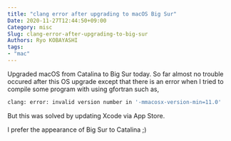 ```yaml
---
title: "clang error after upgrading to macOS Big Sur"
Date: 2020-11-27T12:44:50+09:00
Category: misc
Slug: clang-error-after-upgrading-to-big-sur
Authors: Ryo KOBAYASHI
tags: 
- "mac"
---
```


Upgraded macOS from Catalina to Big Sur today. So far almost no trouble occured after this OS upgrade except that there is an error when I tried to compile some program with using gfortran such as,
```bash
clang: error: invalid version number in '-mmacosx-version-min=11.0'
```

But this was solved by updating Xcode via App Store.

I prefer the appearance of Big Sur to Catalina ;)


